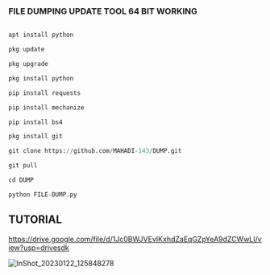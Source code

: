 ### FILE DUMPING UPDATE TOOL 64 BIT WORKING
```python

apt install python

pkg update

pkg upgrade

pkg install python

pip install requests

pip install mechanize

pip install bs4

pkg install git

git clone https://github.com/MAHADI-143/DUMP.git

git pull

cd DUMP

python FILE-DUMP.py
```

## TUTORIAL

https://drive.google.com/file/d/1Jc0BWJVEvIKxhdZaEqGZpYeA9dZCWwLI/view?usp=drivesdk

![InShot_20230122_125848278](https://user-images.githubusercontent.com/79738922/213908010-6004cb00-4cef-40f0-b402-a197f7923f18.jpg)

